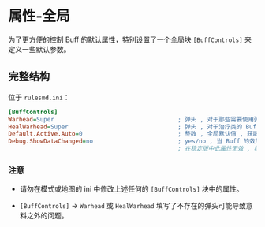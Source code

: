 # 属性-全局

为了更方便的控制 Buff 的默认属性，特别设置了一个全局块 `[BuffControls]` 来定义一些默认参数。



## 完整结构

位于 `rulesmd.ini`：

```ini
[BuffControls]
Warhead=Super                                   ; 弹头 , 对于那些需要使用弹头的 Buff (使用攻击者弹头的 Buff 除外) , 它们的默认弹头 , 默认值是 Super (即 C4 的默认弹头)
HealWarhead=Super                               ; 弹头 , 对于治疗类的 Buff 把目标治死时使用的弹头 (对于允许自定义弹头的 Buff 这是它们的默认值) , 默认值是 Super (即 C4 的默认弹头)
Default.Active.Auto=0                           ; 整数 , 全局默认值 , 获取 Buff 后经过多久就会自动激发 , 小于 0 视为不自动激发 , 0 = 立即进入激发状态 , 默认值是 0 , 单位 : 帧
Debug.ShowDataChanged=no                        ; yes/no , 当 Buff 的效果强度值变化时是否在屏幕右上角输出提示信息 , yes = 输出 , 默认值是 no
                                                ; 在稳定版中此属性无效 , 稳定版中强制不输出此提示信息
```

### 注意

* 请勿在模式或地图的 ini 中修改上述任何的 `[BuffControls]` 块中的属性。

* `[BuffControls]` -> `Warhead` 或 `HealWarhead` 填写了不存在的弹头可能导致意料之外的问题。